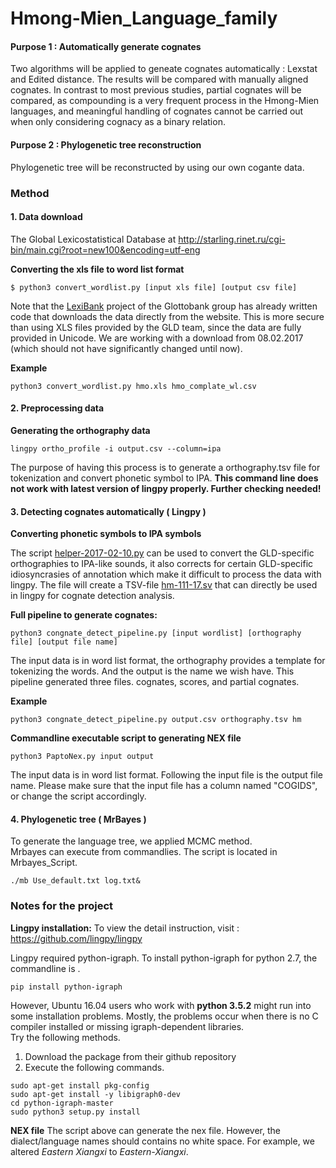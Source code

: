 # Hmong-Mien_Language_family

#### Purpose 1 : Automatically generate cognates
Two algorithms will be applied to geneate cognates automatically : Lexstat and Edited distance.
The results will be compared with manually aligned cognates. In contrast to most previous studies, partial cognates will be compared, as compounding is a very frequent process in the Hmong-Mien languages, and meaningful handling of cognates cannot be carried out when only considering cognacy as a binary relation.

#### Purpose 2 : Phylogenetic tree reconstruction
Phylogenetic tree will be reconstructed by using our own cogante data.

### Method 

#### 1. Data download 
The Global Lexicostatistical Database at 
http://starling.rinet.ru/cgi-bin/main.cgi?root=new100&encoding=utf-eng 

**Converting the xls file to word list format**

```shell
$ python3 convert_wordlist.py [input xls file] [output csv file]
```

Note that the [LexiBank](glottobank.org/) project of the Glottobank group has already written code that downloads the data directly from the website. This is more secure than using XLS files provided by the GLD team, since the data are fully provided in Unicode. We are working with a download from 08.02.2017 (which should not have significantly changed until now).

**Example**

```
python3 convert_wordlist.py hmo.xls hmo_complate_wl.csv
```

#### 2. Preprocessing data

**Generating the orthography data** 

```
lingpy ortho_profile -i output.csv --column=ipa
```
The purpose of having this process is to generate a orthography.tsv file for tokenization and convert phonetic symbol to IPA. 
**This command line does not work with latest version of lingpy properly. Further checking needed!** 


#### 3. Detecting cognates automatically ( Lingpy )
**Converting phonetic symbols to IPA symbols**

The script [helper-2017-02-10.py](https://github.com/MacyL/Hmong-Mien_Language_family/blob/master/helper/helper-2017-02-10.py) can be used to convert the GLD-specific orthographies to IPA-like sounds, it also corrects for certain GLD-specific idiosyncrasies of annotation which make it difficult to process the data with lingpy. The file will create a TSV-file [hm-111-17.sv](https://github.com/MacyL/Hmong-Mien_Language_family/blob/master/helper/hm-111-17.tsv) that can directly be used in lingpy for cognate detection analysis.

**Full pipeline to generate cognates:** 
```shell
python3	congnate_detect_pipeline.py [input wordlist] [orthography file] [output file name]
```
The input data is in word list format, the orthography provides a template for tokenizing the words. And the output is the name we wish have. This pipeline generated three files. cognates, scores, and partial cognates. 

**Example**

```shell
python3	congnate_detect_pipeline.py output.csv orthography.tsv hm
```

**Commandline executable script to generating NEX file** 

```shell
python3	PaptoNex.py input output
```
The input data is in word list format. Following the input file is the output file name. Please make sure that the input file has a column named "COGIDS", or change the script accordingly. 

#### 4. Phylogenetic tree ( MrBayes )
To generate the language tree, we applied MCMC method. <br />
Mrbayes can execute from commandlies. The script is located in Mrbayes_Script.
```shell
./mb Use_default.txt log.txt&
```

### Notes for the project ###

**Lingpy installation:**
To view the detail instruction, visit : https://github.com/lingpy/lingpy <br />

Lingpy required python-igraph. To install python-igraph for python 2.7, the commandline is . <br />
```shell
pip install python-igraph
```
However, Ubuntu 16.04 users who work with **python 3.5.2** might run into some installation problems. Mostly, the problems occur when there is no C compiler installed or missing igraph-dependent libraries.  <br />
Try the following methods. 
1. Download the package from their github repository
2. Execute the following commands. 

```shell
sudo apt-get install pkg-config 
sudo apt-get install -y libigraph0-dev
cd python-igraph-master
sudo python3 setup.py install
```
**NEX file**
The script above can generate the nex file. However, the dialect/language names should contains no white space. For example, we altered *Eastern Xiangxi* to *Eastern-Xiangxi*. 
